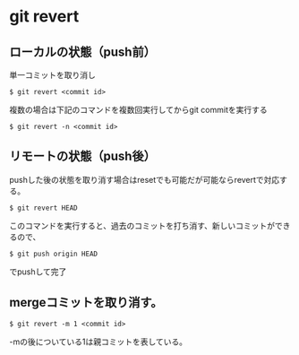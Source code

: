 # git revert
## ローカルの状態（push前）
単一コミットを取り消し

```
$ git revert <commit id>
```

複数の場合は下記のコマンドを複数回実行してからgit commitを実行する

```
$ git revert -n <commit id>
```

## リモートの状態（push後）

pushした後の状態を取り消す場合はresetでも可能だが可能ならrevertで対応する。

```
$ git revert HEAD
```

このコマンドを実行すると、過去のコミットを打ち消す、新しいコミットができるので、

```
$ git push origin HEAD
```

でpushして完了

## mergeコミットを取り消す。

```
$ git revert -m 1 <commit id>
```

-mの後についている1は親コミットを表している。